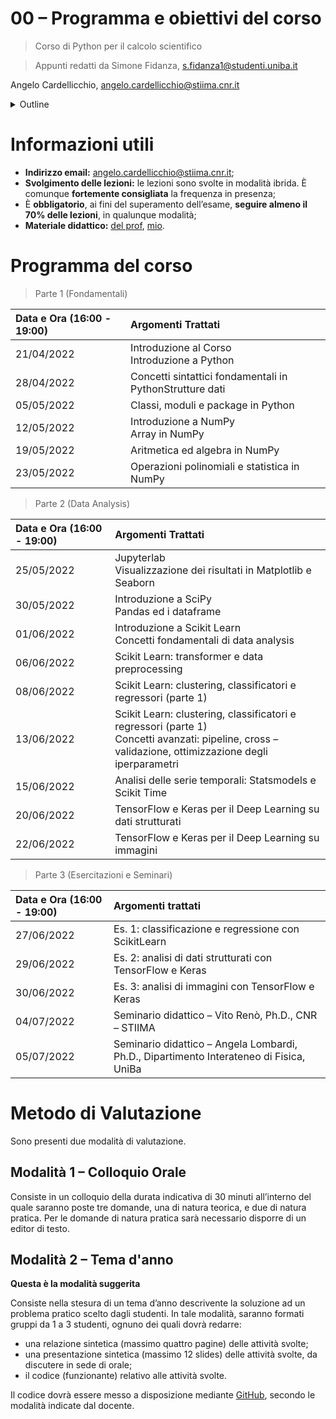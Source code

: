 # 00 – Programma e obiettivi del corso

> Corso di Python per il calcolo scientifico

> Appunti redatti da Simone Fidanza, s.fidanza1@studenti.uniba.it

Angelo Cardellicchio, angelo.cardellicchio@stiima.cnr.it

<details>
    <summary>Outline</summary>

<!-- TOC -->

-   [00 – Programma e obiettivi del corso](#00--programma-e-obiettivi-del-corso)
-   [Informazioni utili](#informazioni-utili)
-   [Programma del corso](#programma-del-corso)
-   [Metodo di Valutazione](#metodo-di-valutazione)
    -   [Modalità 1 – Colloquio Orale](#modalità-1--colloquio-orale)
    -   [Modalità 2 – Tema d'anno](#modalità-2--tema-danno)

<!-- /TOC -->
</details>


# Informazioni utili

-   **Indirizzo email:**  angelo.cardellicchio@stiima.cnr.it;
-   **Svolgimento delle lezioni:** le lezioni sono svolte in modalità ibrida. È
  comunque **fortemente consigliata** la frequenza in presenza;
-   È **obbligatorio**, ai fini del superamento dell’esame, **seguire almeno il
  70% delle lezioni**, in qualunque modalità;
-   **Materiale didattico:** [del prof](https://python.angelocardellicchio.it),
  [mio](https://www.github.com/sRavioli/pythoncs).


# Programma del corso

> Parte 1 (Fondamentali)

| Data e Ora (16:00 - 19:00) | Argomenti Trattati                                       |
|:-------------------------- |:-------------------------------------------------------- |
| 21/04/2022  | Introduzione al Corso <br/>Introduzione a Python         |
| 28/04/2022  | Concetti sintattici fondamentali in PythonStrutture dati |
| 05/05/2022  | Classi, moduli e package in Python                       |
| 12/05/2022  | Introduzione a NumPy <br/> Array in NumPy                |
| 19/05/2022  | Aritmetica ed algebra in NumPy                           |
| 23/05/2022  | Operazioni polinomiali e statistica in NumPy             |


> Parte 2 (Data Analysis)

| Data e Ora (16:00 - 19:00) | Argomenti Trattati                                                                                                                                         |
|:-------------------------- |:---------------------------------------------------------------------------------------------------------------------------------------------------------- |
| 25/05/2022                 | Jupyterlab <br/> Visualizzazione dei risultati in Matplotlib e Seaborn                                                                                     |
| 30/05/2022                 | Introduzione a SciPy <br/> Pandas ed i dataframe                                                                                                           |
| 01/06/2022                 | Introduzione a Scikit Learn <br/> Concetti fondamentali di data analysis                                                                                   |
| 06/06/2022                 | Scikit Learn: transformer e data preprocessing                                                                                                             |
| 08/06/2022                 | Scikit Learn: clustering, classificatori e regressori (parte 1)                                                                                            |
| 13/06/2022                 | Scikit Learn: clustering, classificatori e regressori (parte 1) <br/> Concetti avanzati: pipeline, cross – validazione, ottimizzazione degli iperparametri |
| 15/06/2022                 | Analisi delle serie temporali: Statsmodels e Scikit Time                                                                                                   |
| 20/06/2022                 | TensorFlow e Keras per il Deep Learning su dati strutturati                                                                                                |
| 22/06/2022                 | TensorFlow e Keras per il Deep Learning su immagini                                                                                                        |


> Parte 3 (Esercitazioni e Seminari)

| Data e Ora (16:00 - 19:00) | Argomenti trattati                                                                      |
|:-------------------------- |:--------------------------------------------------------------------------------------- |
| 27/06/2022                 | Es. 1: classificazione e regressione con ScikitLearn                                    |
| 29/06/2022                 | Es. 2: analisi di dati strutturati con TensorFlow e Keras                               |
| 30/06/2022                 | Es. 3: analisi di immagini con TensorFlow e Keras                                       |
| 04/07/2022                 | Seminario didattico – Vito Renò, Ph.D., CNR – STIIMA                                    |
| 05/07/2022                 | Seminario didattico – Angela Lombardi, Ph.D., Dipartimento Interateneo di Fisica, UniBa |


# Metodo di Valutazione

Sono presenti due modalità di valutazione.


## Modalità 1 – Colloquio Orale

Consiste in un colloquio della durata indicativa di 30 minuti all’interno del
quale saranno poste tre domande, una di natura teorica, e due di natura
pratica. Per le domande di natura pratica sarà necessario disporre di un
editor di testo.

## Modalità 2 – Tema d'anno

**Questa è la modalità suggerita**

Consiste nella stesura di un tema d’anno descrivente la soluzione ad un
problema pratico scelto dagli studenti.
In tale modalità, saranno formati gruppi da 1 a 3 studenti, ognuno dei quali
dovrà redarre:

-   una relazione sintetica (massimo quattro pagine) delle attività svolte;
-   una presentazione sintetica (massimo 12 slides) delle attività svolte, da
  discutere in sede di orale;
-   il codice (funzionante) relativo alle attività svolte.

Il codice dovrà essere messo a disposizione mediante
[GitHub](https://www.github.com/), secondo le modalità indicate dal docente.
